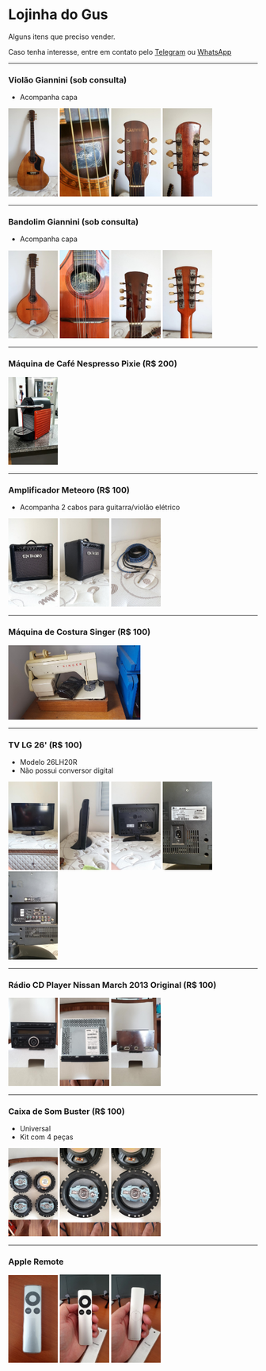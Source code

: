 # Lojinha do Gus

Alguns itens que preciso vender.

Caso tenha interesse, entre em contato pelo [Telegram](http://t.me/vavomr) ou [WhatsApp](https://wa.me/5511953661032)

---

### Violão Giannini (sob consulta)
- Acompanha capa

<img src="imagens/violao1.jpg" width="100" /> <img src="imagens/violao2.jpg" width="100" /> <img src="imagens/violao3.jpg" width="100" /> <img src="imagens/violao4.jpg" width="100" />

---

### Bandolim Giannini (sob consulta)
- Acompanha capa

<img src="imagens/bandolim1.jpg" width="100" /> <img src="imagens/bandolim2.jpg" width="100" /> <img src="imagens/bandolim3.jpg" width="100" /> <img src="imagens/bandolim4.jpg" width="100" />

---

### Máquina de Café Nespresso Pixie (R$ 200)
<img src="imagens/nespresso1.jpg" width="100" />

---

### Amplificador Meteoro (R$ 100)
- Acompanha 2 cabos para guitarra/violão elétrico

<img src="imagens/meteoro1.jpg" width="100" /> <img src="imagens/meteoro2.jpg" width="100" /> <img src="imagens/meteoro3.jpg" width="100" />

---

### Máquina de Costura Singer (R$ 100)
<img src="imagens/singer1.jpg" height="150" />

---

### TV LG 26' (R$ 100)
- Modelo 26LH20R
- Não possui conversor digital

<img src="imagens/tv1.jpg" width="100" /> <img src="imagens/tv2.jpg" width="100" /> <img src="imagens/tv3.jpg" width="100" /> <img src="imagens/tv4.jpg" width="100" /> <img src="imagens/tv5.jpg" width="100" />

---

### Rádio CD Player Nissan March 2013 Original (R$ 100)
<img src="imagens/radio1.jpg" width="100" /> <img src="imagens/radio2.jpg" width="100" /> <img src="imagens/radio3.jpg" width="100" />

---

### Caixa de Som Buster (R$ 100)
- Universal
- Kit com 4 peças

<img src="imagens/som1.jpg" width="100" /> <img src="imagens/som2.jpg" width="100" /> <img src="imagens/som3.jpg" width="100" />

---

### Apple Remote
<img src="imagens/remote1.jpg" width="100" /> <img src="imagens/remote2.jpg" width="100" /> <img src="imagens/remote3.jpg" width="100" />
